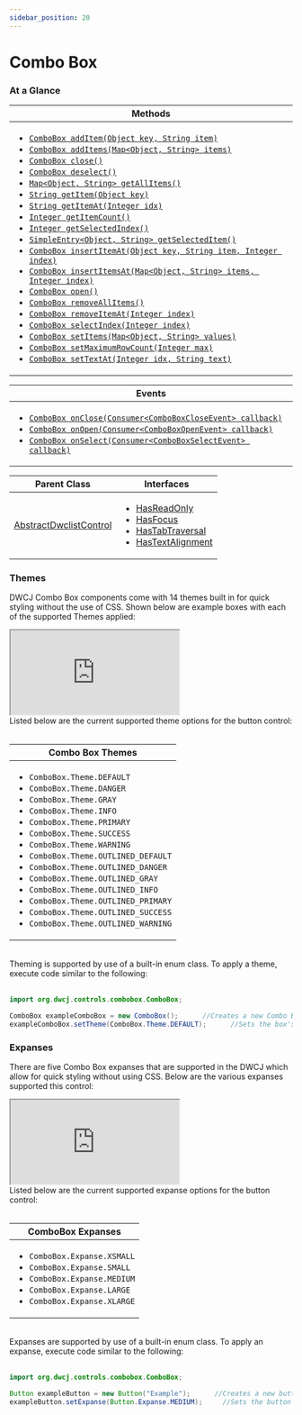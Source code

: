```yaml
---
sidebar_position: 20 
---
```


# Combo Box

### At a Glance

| Methods |
|------------|
| <ul><li>[`ComboBox addItem(Object key, String item)`](#)</li><li>[`ComboBox addItems(Map<Object, String> items)`](#)</li><li>[`ComboBox close()`](#)</li><li>[`ComboBox deselect()`](#)</li><li>[`Map<Object, String> getAllItems()`](#)</li><li>[`String getItem(Object key)`](#)</li><li>[`String getItemAt(Integer idx)`](#)</li><li>[`Integer getItemCount()`](#)</li><li>[`Integer getSelectedIndex()`](#)</li><li>[`SimpleEntry<Object, String> getSelectedItem()`](#)</li><li>[`ComboBox insertItemAt(Object key, String item, Integer index)`](#)</li><li>[`ComboBox insertItemsAt(Map<Object, String> items, Integer index)`](#)</li><li>[`ComboBox open()`](#)</li><li>[`ComboBox removeAllItems()`](#)</li><li>[`ComboBox removeItemAt(Integer index)`](#)</li><li>[`ComboBox selectIndex(Integer index)`](#)</li><li>[`ComboBox setItems(Map<Object, String> values)`](#)</li><li>[`ComboBox setMaximumRowCount(Integer max)`](#)</li><li>[`ComboBox setTextAt(Integer idx, String text)`](#)</li></ul>|


| Events |
|------------|
| <ul><li>[`ComboBox onClose(Consumer<ComboBoxCloseEvent> callback)`](#)</li><li>[`ComboBox onOpen(Consumer<ComboBoxOpenEvent> callback)`](#)</li><li>[`ComboBox onSelect(Consumer<ComboBoxSelectEvent> callback)`](#)</li></ul> |

|Parent Class| Interfaces |
|------------|------------|
|[AbstractDwclistControl](#)| <ul><li>[HasReadOnly](#)</li><li>[HasFocus](#)</li><li>[HasTabTraversal](#)</li><li>[HasTextAlignment](#)</li></ul>|


### Themes

DWCJ Combo Box components come with 14 themes built in for quick styling without the use of CSS.
Shown below are example boxes with each of the supported Themes applied: <br/>
<!-- ![various button expanses](./_images/button_themes.jpg) -->
<iframe 
loading="lazy"
src='http://localhost:8888/webapp/dwcj_control_demos?class=org.dwcj.control_demos.combobox.ComboboxThemeDemo' 
style={{"width": "100%", "height" : "250px"}}></iframe><br/>
Listed below are the current supported theme options for the button control:<br/><br/>

|Combo Box Themes|
|-|
|<ul><li>```ComboBox.Theme.DEFAULT```</li><li>```ComboBox.Theme.DANGER```</li><li>```ComboBox.Theme.GRAY```</li><li>```ComboBox.Theme.INFO```</li><li>```ComboBox.Theme.PRIMARY```</li><li>```ComboBox.Theme.SUCCESS```</li><li>```ComboBox.Theme.WARNING```</li><li>```ComboBox.Theme.OUTLINED_DEFAULT```</li><li>```ComboBox.Theme.OUTLINED_DANGER```</li><li>```ComboBox.Theme.OUTLINED_GRAY```</li><li>```ComboBox.Theme.OUTLINED_INFO```</li><li>```ComboBox.Theme.OUTLINED_PRIMARY```</li><li>```ComboBox.Theme.OUTLINED_SUCCESS```</li><li>```ComboBox.Theme.OUTLINED_WARNING```</li></ul>|

<br/>Theming is supported by use of a built-in enum class. To apply a theme, execute code similar to the following: <br/><br />

```java
import org.dwcj.controls.combobox.ComboBox;

ComboBox exampleComboBox = new ComboBox();      //Creates a new Combo Box with the text "example"
exampleComboBox.setTheme(ComboBox.Theme.DEFAULT);      //Sets the box's theme to be the default theme.
```


### Expanses
There are five Combo Box expanses that are supported in the DWCJ which allow for quick styling without using CSS.
Below are the various expanses supported this control: <br/>
<!-- ![various button expanses](./_images/button_expanses.jpg) -->
<iframe 
loading="lazy"
src='http://localhost:8888/webapp/dwcj_control_demos?class=org.dwcj.control_demos.combobox.ComboboxExpanseDemo' 
style={{"width": "100%", "height" : "120px"}}></iframe><br/>
Listed below are the current supported expanse options for the button control:<br/><br/>

|ComboBox Expanses|
|-|
|<ul><li>```ComboBox.Expanse.XSMALL```</li><li>```ComboBox.Expanse.SMALL```</li><li>```ComboBox.Expanse.MEDIUM```</li><li>```ComboBox.Expanse.LARGE```</li><li>```ComboBox.Expanse.XLARGE```</li></ul>|

<br/>Expanses are supported by use of a built-in enum class. To apply an expanse, execute code similar to the following: <br/><br />

```java
import org.dwcj.controls.combobox.ComboBox;

Button exampleButton = new Button("Example");      //Creates a new button with the text "example"
exampleButton.setExpanse(Button.Expanse.MEDIUM);     //Sets the button's expanse to the medium size.
```